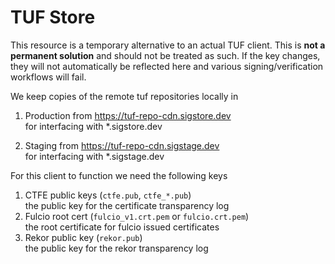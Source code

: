 # TUF Store

This resource is a temporary alternative to an actual TUF client.
This is **not a permanent solution** and should not be treated as such.
If the key changes, they will not automatically be reflected here
and various signing/verification workflows will fail.

We keep copies of the remote tuf repositories locally in
1. Production from https://tuf-repo-cdn.sigstore.dev \
   for interfacing with *.sigstore.dev

2. Staging from https://tuf-repo-cdn.sigstage.dev \
   for interfacing with *.sigstage.dev

For this client to function we need the following keys
1. CTFE public keys (`ctfe.pub`, `ctfe_*.pub`) \
   the public key for the certificate transparency log
2. Fulcio root cert (`fulcio_v1.crt.pem` or `fulcio.crt.pem`) \
   the root certificate for fulcio issued certificates
3. Rekor public key (`rekor.pub`) \
   the public key for the rekor transparency log
